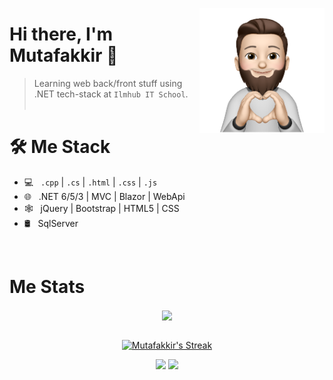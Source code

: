 <a href="https://t.me/mutafakir"><img src="34f9c20179ef29ce7b8c1f52359cf9d3-sticker.png" align="right" height="200"/></a>

# Hi there, I'm Mutafakkir 👋

> Learning web back/front stuff using .NET tech-stack at `Ilmhub IT School`.
<br/><br/>

<h1>🛠 Me Stack</h1>

- 💻 &nbsp; `.cpp` | `.cs` | `.html` | `.css` | `.js`
- 🌐 &nbsp; .NET 6/5/3 | MVC | Blazor | WebApi
- 🕸 &nbsp; jQuery | Bootstrap | HTML5 | CSS
- 🛢 &nbsp; SqlServer

<br/>

<h1>Me Stats</h1>

<div align="center">
<a href="">
  <img align="center" src="https://github-readme-stats.vercel.app/api?username=mutafakkir&count_private=true&include_all_commits=true&show_icons=true&title_color=007bff&text_color=e7e7e7&icon_color=007bff&bg_color=171c28" />
<a />
<div>
 <br/>

[![Mutafakkir's Streak](https://github-readme-streak-stats.herokuapp.com?user=mutafakkir&theme=dark&date_format=M%20j%5B%2C%20Y%5D&border=FFFFFF&ring=3722DD)](https://git.io/streak-stats)

[![](https://komarev.com/ghpvc/?username=mutafakkir&color=orange&label=Profile%20Views)](https://github.com/mutafakkir/mutafakkir)
[![](https://img.shields.io/github/followers/mutafakkir?label=GitHub%20Followers)](https://github.com/mutafakkir)